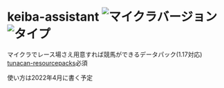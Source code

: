 # keiba-assistant ![マイクラバージョン](https://img.shields.io/badge/Minecraft%20Ver-Java%201.17~1.18-brightgreen) ![タイプ](https://img.shields.io/badge/Type-datapack-orange)
マイクラでレース場さえ用意すれば競馬ができるデータパック(1.17対応)
[tunacan-resourcepacks](https://github.com/tunakaniri/tunacan-resourcepacks/)必須

使い方は2022年4月に書く予定
